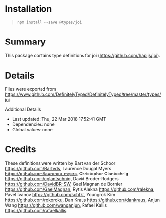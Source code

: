 # Installation
> `npm install --save @types/joi`

# Summary
This package contains type definitions for joi (https://github.com/hapijs/joi).

# Details
Files were exported from https://www.github.com/DefinitelyTyped/DefinitelyTyped/tree/master/types/joi

Additional Details
 * Last updated: Thu, 22 Mar 2018 17:52:41 GMT
 * Dependencies: none
 * Global values: none

# Credits
These definitions were written by Bart van der Schoor <https://github.com/Bartvds>, Laurence Dougal Myers <https://github.com/laurence-myers>, Christopher Glantschnig <https://github.com/cglantschnig>, David Broder-Rodgers <https://github.com/DavidBR-SW>, Gael Magnan de Bornier <https://github.com/GaelMagnan>, Rytis Alekna <https://github.com/ralekna>, Pavel Ivanov <https://github.com/schfkt>, Youngrok Kim <https://github.com/rokoroku>, Dan Kraus <https://github.com/dankraus>, Anjun Wang <https://github.com/wanganjun>, Rafael Kallis <https://github.com/rafaelkallis>.
